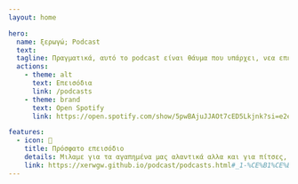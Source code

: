 ```yaml
---
layout: home

hero:
  name: ξερωγώ; Podcast
  text: 
  tagline: Πραγματικά, αυτό το podcast είναι θάυμα που υπάρχει, νεα επεισόδια κάθε 1 με 2 εβδομάδες.
  actions:
    - theme: alt
      text: Επεισόδια
      link: /podcasts
    - theme: brand
      text: Open Spotify
      link: https://open.spotify.com/show/5pwBAjuJJAOt7cED5Lkjnk?si=e2ea7ba1112640ed

features:
  - icon: 🍕
    title: Πρόσφατο επεισόδιο
    details: Μιλαμε για τα αγαπημένα μας αλαντικά αλλα και για πίτσες, μάλλον δεν έχει σημασία γιατι πάλι καταλήγουμε να κάνουμε rant για διάφορα θέματα.
    link: https://xerwgw.github.io/podcast/podcasts.html#_1-%CE%B1%CE%BB%CE%B1%CE%BD%CF%84%CE%B9%CE%BA%CE%B1-%CE%BA%CE%B1%CE%B9-%CF%80%CE%B9%CF%84%CF%83%CE%B5%CF%82
---
```

